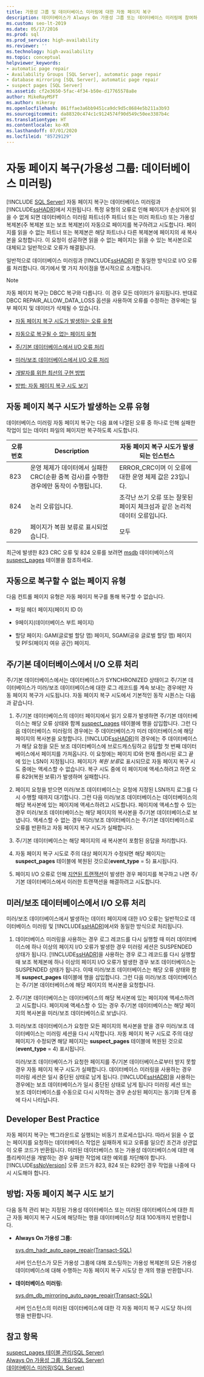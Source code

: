 ```yaml
---
title: 가용성 그룹 및 데이터베이스 미러링에 대한 자동 페이지 복구
description: 데이터베이스가 Always On 가용성 그룹 또는 데이터베이스 미러링에 참여하는 경우 특정 유형의 페이지 손상을 자동으로 복구하는 방법을 알아봅니다.
ms.custom: seo-lt-2019
ms.date: 05/17/2016
ms.prod: sql
ms.prod_service: high-availability
ms.reviewer: ''
ms.technology: high-availability
ms.topic: conceptual
helpviewer_keywords:
- automatic page repair
- Availability Groups [SQL Server], automatic page repair
- database mirroring [SQL Server], automatic page repair
- suspect pages [SQL Server]
ms.assetid: cf2e3650-5fac-4f34-b50e-d17765578a8e
author: MikeRayMSFT
ms.author: mikeray
ms.openlocfilehash: 861ffae3a6bb9451ca9dc9d5c8684e5b211a3b93
ms.sourcegitcommit: da88320c474c1c9124574f90d549c50ee3387b4c
ms.translationtype: HT
ms.contentlocale: ko-KR
ms.lasthandoff: 07/01/2020
ms.locfileid: "85729129"
---
```

# <a name="automatic-page-repair-availability-groups-database-mirroring"></a>자동 페이지 복구(가용성 그룹: 데이터베이스 미러링)
 [!INCLUDE [SQL Server](../../includes/applies-to-version/sqlserver.md)]
  자동 페이지 복구는 데이터베이스 미러링과 [!INCLUDE[ssHADR](../../includes/sshadr-md.md)]에서 지원됩니다. 특정 유형의 오류로 인해 페이지가 손상되어 읽을 수 없게 되면 데이터베이스 미러링 파트너(주 파트너 또는 미러 파트너) 또는 가용성 복제본(주 복제본 또는 보조 복제본)이 자동으로 페이지를 복구하려고 시도합니다. 페이지를 읽을 수 없는 파트너 또는 복제본은 해당 파트너나 다른 복제본에 페이지의 새 복사본을 요청합니다. 이 요청이 성공하면 읽을 수 없는 페이지는 읽을 수 있는 복사본으로 대체되고 일반적으로 오류가 해결됩니다.  
  
 일반적으로 데이터베이스 미러링과 [!INCLUDE[ssHADR](../../includes/sshadr-md.md)] 은 동일한 방식으로 I/O 오류를 처리합니다. 여기에서 몇 가지 차이점을 명시적으로 소개합니다.  
  
> [!NOTE]  
>  자동 페이지 복구는 DBCC 복구와 다릅니다. 이 경우 모든 데이터가 유지됩니다. 반대로 DBCC REPAIR_ALLOW_DATA_LOSS 옵션을 사용하여 오류를 수정하는 경우에는 일부 페이지 및 데이터가 삭제될 수 있습니다.  
  
-   [자동 페이지 복구 시도가 발생하는 오류 유형](#ErrorTypes)  
  
-   [자동으로 복구될 수 없는 페이지 유형](#UnrepairablePageTypes)  
  
-   [주/기본 데이터베이스에서 I/O 오류 처리](#PrimaryIOErrors)  
  
-   [미러/보조 데이터베이스에서 I/O 오류 처리](#SecondaryIOErrors)  
  
-   [개발자를 위한 최선의 구현 방법](#DevBP)  
  
-   [방법: 자동 페이지 복구 시도 보기](#ViewAPRattempts)  
  
##  <a name="error-types-that-cause-an-automatic-page-repair-attempt"></a><a name="ErrorTypes"></a> 자동 페이지 복구 시도가 발생하는 오류 유형  
 데이터베이스 미러링 자동 페이지 복구는 다음 표에 나열된 오류 중 하나로 인해 실패한 작업이 있는 데이터 파일의 페이지만 복구하도록 시도합니다.  
  
|오류 번호|Description|자동 페이지 복구 시도가 발생되는 인스턴스|  
|------------------|-----------------|---------------------------------------------------------|  
|823|운영 체제가 데이터에서 실패한 CRC(순환 중복 검사)를 수행한 경우에만 동작이 수행됩니다.|ERROR_CRC이며 이 오류에 대한 운영 체제 값은 23입니다.|  
|824|논리 오류입니다.|조각난 쓰기 오류 또는 잘못된 페이지 체크섬과 같은 논리적 데이터 오류입니다.|  
|829|페이지가 복원 보류로 표시되었습니다.|모두|  
  
 최근에 발생한 823 CRC 오류 및 824 오류를 보려면 [msdb](../../relational-databases/system-tables/suspect-pages-transact-sql.md) 데이터베이스의 [suspect_pages](../../relational-databases/databases/msdb-database.md) 테이블을 참조하세요.  

  
##  <a name="page-types-that-cannot-be-automatically-repaired"></a><a name="UnrepairablePageTypes"></a> 자동으로 복구할 수 없는 페이지 유형  
 다음 컨트롤 페이지 유형은 자동 페이지 복구를 통해 복구할 수 없습니다.  
  
-   파일 헤더 페이지(페이지 ID 0)  
  
-   9페이지(데이터베이스 부트 페이지)  
  
-   할당 페이지: GAM(글로벌 할당 맵) 페이지, SGAM(공유 글로벌 할당 맵) 페이지 및 PFS(페이지 여유 공간) 페이지.  
  
 
##  <a name="handling-io-errors-on-the-principalprimary-database"></a><a name="PrimaryIOErrors"></a> 주/기본 데이터베이스에서 I/O 오류 처리  
 주/기본 데이터베이스에서는 데이터베이스가 SYNCHRONIZED 상태이고 주/기본 데이터베이스가 미러/보조 데이터베이스에 대한 로그 레코드를 계속 보내는 경우에만 자동 페이지 복구가 시도됩니다. 자동 페이지 복구 시도에서 기본적인 동작 시퀀스는 다음과 같습니다.  
  
1.  주/기본 데이터베이스의 데이터 페이지에서 읽기 오류가 발생하면 주/기본 데이터베이스는 해당 오류 상태와 함께 [suspect_pages](../../relational-databases/system-tables/suspect-pages-transact-sql.md) 테이블에 행을 삽입합니다. 그런 다음 데이터베이스 미러링의 경우에는 주 데이터베이스가 미러 데이터베이스에 해당 페이지의 복사본을 요청합니다. [!INCLUDE[ssHADR](../../includes/sshadr-md.md)]의 경우에는 주 데이터베이스가 해당 요청을 모든 보조 데이터베이스에 브로드캐스팅하고 응답할 첫 번째 데이터베이스에서 페이지를 가져옵니다. 이 요청에는 페이지 ID와 현재 플러시된 로그 끝에 있는 LSN이 지정됩니다. 페이지가 *복원 보류*로 표시되므로 자동 페이지 복구 시도 중에는 액세스할 수 없습니다. 복구 시도 중에 이 페이지에 액세스하려고 하면 오류 829(복원 보류)가 발생하며 실패합니다.  
  
2.  페이지 요청을 받으면 미러/보조 데이터베이스는 요청에 지정된 LSN까지 로그를 다시 수행할 때까지 대기합니다. 그런 다음 미러/보조 데이터베이스는 데이터베이스의 해당 복사본에 있는 페이지에 액세스하려고 시도합니다. 페이지에 액세스할 수 있는 경우 미러/보조 데이터베이스는 해당 페이지의 복사본을 주/기본 데이터베이스로 보냅니다. 액세스할 수 없는 경우 미러/보조 데이터베이스는 주/기본 데이터베이스로 오류를 반환하고 자동 페이지 복구 시도가 실패합니다.  
  
3.  주/기본 데이터베이스는 해당 페이지의 새 복사본이 포함된 응답을 처리합니다.  
  
4.  자동 페이지 복구 시도로 주의 대상 페이지가 수정되면 해당 페이지는 **suspect_pages** 테이블에 복원된 것으로(**event_type** = 5) 표시됩니다.  
  
5.  페이지 I/O 오류로 인해 [지연된 트랜잭션](../../relational-databases/backup-restore/deferred-transactions-sql-server.md)이 발생한 경우 페이지를 복구하고 나면 주/기본 데이터베이스에서 이러한 트랜잭션을 해결하려고 시도합니다.  
  
 
##  <a name="handling-io-errors-on-the-mirrorsecondary-database"></a><a name="SecondaryIOErrors"></a> 미러/보조 데이터베이스에서 I/O 오류 처리  
 미러/보조 데이터베이스에서 발생하는 데이터 페이지에 대한 I/O 오류는 일반적으로 데이터베이스 미러링 및 [!INCLUDE[ssHADR](../../includes/sshadr-md.md)]에서와 동일한 방식으로 처리됩니다.  
  
1.  데이터베이스 미러링을 사용하는 경우 로그 레코드를 다시 실행할 때 미러 데이터베이스에 하나 이상의 페이지 I/O 오류가 발생한 경우 미러링 세션은 SUSPENDED 상태가 됩니다. [!INCLUDE[ssHADR](../../includes/sshadr-md.md)]을 사용하는 경우 로그 레코드를 다시 실행할 때 보조 복제본에 하나 이상의 페이지 I/O 오류가 발생한 경우 보조 데이터베이스는 SUSPENDED 상태가 됩니다. 이때 미러/보조 데이터베이스는 해당 오류 상태와 함께 **suspect_pages** 테이블에 행을 삽입합니다. 그런 다음 미러/보조 데이터베이스는 주/기본 데이터베이스에 해당 페이지의 복사본을 요청합니다.  
  
2.  주/기본 데이터베이스는 데이터베이스의 해당 복사본에 있는 페이지에 액세스하려고 시도합니다. 페이지에 액세스할 수 있는 경우 주/기본 데이터베이스는 해당 페이지의 복사본을 미러/보조 데이터베이스로 보냅니다.  
  
3.  미러/보조 데이터베이스가 요청한 모든 페이지의 복사본을 받을 경우 미러/보조 데이터베이스는 미러링 세션을 다시 시작합니다. 자동 페이지 복구 시도로 주의 대상 페이지가 수정되면 해당 페이지는 **suspect_pages** 테이블에 복원된 것으로(**event_type** = 4) 표시됩니다.  
  
     미러/보조 데이터베이스가 요청한 페이지를 주/기본 데이터베이스로부터 받지 못할 경우 자동 페이지 복구 시도가 실패합니다. 데이터베이스 미러링을 사용하는 경우 미러링 세션은 일시 중단된 상태로 남게 됩니다. [!INCLUDE[ssHADR](../../includes/sshadr-md.md)]을 사용하는 경우에는 보조 데이터베이스가 일시 중단된 상태로 남게 됩니다 미러링 세션 또는 보조 데이터베이스를 수동으로 다시 시작하는 경우 손상된 페이지는 동기화 단계 중에 다시 나타납니다.  
  
 
##  <a name="developer-best-practice"></a><a name="DevBP"></a> Developer Best Practice  
 자동 페이지 복구는 백그라운드로 실행되는 비동기 프로세스입니다. 따라서 읽을 수 없는 페이지를 요청하는 데이터베이스 작업은 실패하게 되고 오류를 일으킨 조건과 상관없이 오류 코드가 반환됩니다. 미러된 데이터베이스 또는 가용성 데이터베이스에 대한 애플리케이션을 개발하는 경우 실패한 작업에 대한 예외를 차단해야 합니다. [!INCLUDE[ssNoVersion](../../includes/ssnoversion-md.md)] 오류 코드가 823, 824 또는 829인 경우 작업을 나중에 다시 시도해야 합니다.  
  

##  <a name="how-to-view-automatic-page-repair-attempts"></a><a name="ViewAPRattempts"></a> 방법: 자동 페이지 복구 시도 보기  
 다음 동적 관리 뷰는 지정된 가용성 데이터베이스 또는 미러된 데이터베이스에 대한 최근 자동 페이지 복구 시도에 해당하는 행을 데이터베이스당 최대 100개까지 반환합니다.  
  
-   **Always On 가용성 그룹:**  
  
     [sys.dm_hadr_auto_page_repair&#40;Transact-SQL&#41;](../../relational-databases/system-dynamic-management-views/sys-dm-hadr-auto-page-repair-transact-sql.md)  
  
     서버 인스턴스가 모든 가용성 그룹에 대해 호스팅하는 가용성 복제본의 모든 가용성 데이터베이스에 대해 수행하는 자동 페이지 복구 시도당 한 개의 행을 반환합니다.  
  
-   **데이터베이스 미러링:**  
  
     [sys.dm_db_mirroring_auto_page_repair&#40;Transact-SQL&#41;](../../relational-databases/system-dynamic-management-views/database-mirroring-sys-dm-db-mirroring-auto-page-repair.md)  
  
     서버 인스턴스의 미러된 데이터베이스에 대한 각 자동 페이지 복구 시도당 하나의 행을 반환합니다.  
  
 
## <a name="see-also"></a>참고 항목  
 [suspect_pages 테이블 관리&#40;SQL Server&#41;](../../relational-databases/backup-restore/manage-the-suspect-pages-table-sql-server.md)   
 [Always On 가용성 그룹 개요&#40;SQL Server&#41;](../../database-engine/availability-groups/windows/overview-of-always-on-availability-groups-sql-server.md)   
 [데이터베이스 미러링&#40;SQL Server&#41;](../../database-engine/database-mirroring/database-mirroring-sql-server.md)  
  
  


